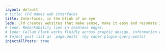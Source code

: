 ```yaml
---
layout: default
# title: CFd makes web interfaces
title: Interfaces, in the blink of an eye
lede: CFd creates websites that make sense, make it easy and resonate immediately. A rare breed of creativity + capability.
# lede: Remarkability lies in seamless edges.
# lede: Callum Flack works fluidly across graphic design, information design and frontend code.
# Inject post list as `page.posts` (by saber-plugin-query-posts)
injectAllPosts: true
---
```

